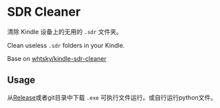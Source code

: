 # SDR Cleaner

清除 Kindle 设备上的无用的 `.sdr` 文件夹。

Clean useless `.sdr` folders in your Kindle.

Base on [whtsky/kindle-sdr-cleaner](https://github.com/whtsky/kindle-sdr-cleaner)

## Usage

从[Release](https://github.com/bemarkt/SDR-Cleaner/releases/latest)或者git目录中下载 `.exe` 可执行文件运行。或自行运行python文件。
